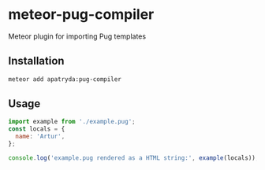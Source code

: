 # meteor-pug-compiler

Meteor plugin for importing Pug templates

## Installation

```bash
meteor add apatryda:pug-compiler
```

## Usage

```js
import example from './example.pug';
const locals = {
  name: 'Artur',
};

console.log('example.pug rendered as a HTML string:', example(locals));
```
